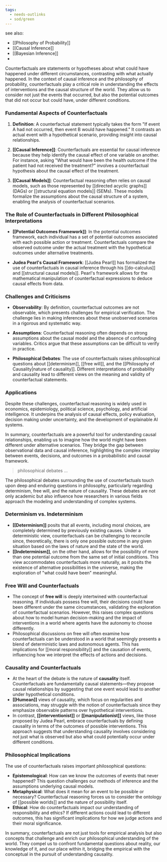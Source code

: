 ```yaml
---
tags:
  - needs-outlinks
  - sod/green
---
```


see also:
- [[Philosophy of Probability]]
- [[Causal Inference]]
- [[Bayesian Inference]]
- 

Counterfactuals are statements or hypotheses about what could have happened under different circumstances, contrasting with what actually happened. In the context of causal inference and the philosophy of probability, counterfactuals play a critical role in understanding the effects of interventions and the causal structure of the world. They allow us to consider not just the events that occurred, but also the potential outcomes that did not occur but could have, under different conditions.

### Fundamental Aspects of Counterfactuals

1. **Definition**: A counterfactual statement typically takes the form "If event A had not occurred, then event B would have happened." It contrasts an actual event with a hypothetical scenario, providing insight into causal relationships.

2. **[[Causal Inference]]**: Counterfactuals are essential for causal inference because they help identify the causal effect of one variable on another. For instance, asking "What would have been the health outcome if the patient had not received the treatment?" involves a counterfactual hypothesis about the causal effect of the treatment.

3. **[[Causal Models]]**: Counterfactual reasoning often relies on causal models, such as those represented by [[directed acyclic graphs]] (DAGs) or [[structural equation models]] (SEMs). These models formalize the assumptions about the causal structure of a system, enabling the analysis of counterfactual scenarios.

### The Role of Counterfactuals in Different Philosophical Interpretations

- **[[Potential Outcomes Framework]]**: In the potential outcomes framework, each individual has a set of potential outcomes associated with each possible action or treatment. Counterfactuals compare the observed outcome under the actual treatment with the hypothetical outcomes under alternative treatments.

- **Judea Pearl's Causal Framework**: [[Judea Pearl]] has formalized the use of counterfactuals in causal inference through his [[do-calculus]] and [[structural causal models]]. Pearl's framework allows for the mathematical manipulation of counterfactual expressions to deduce causal effects from data.

### Challenges and Criticisms

- **Observability**: By definition, counterfactual outcomes are not observable, which presents challenges for empirical verification. The challenge lies in making inferences about these unobserved scenarios in a rigorous and systematic way.

- **Assumptions**: Counterfactual reasoning often depends on strong assumptions about the causal model and the absence of confounding variables. Critics argue that these assumptions can be difficult to verify in practice.

- **Philosophical Debates**: The use of counterfactuals raises philosophical questions about [[determinism]], [[free will]], and the [[Philosophy of Causality|nature of causality]]. Different interpretations of probability and causality lead to different views on the meaning and validity of counterfactual statements.

### Applications

Despite these challenges, counterfactual reasoning is widely used in economics, epidemiology, political science, psychology, and artificial intelligence. It underpins the analysis of causal effects, policy evaluation, decision making under uncertainty, and the development of explainable AI systems.

In summary, counterfactuals are a powerful tool for understanding causal relationships, enabling us to imagine how the world might have been different under alternative scenarios. They bridge the gap between observational data and causal inference, highlighting the complex interplay between events, decisions, and outcomes in a probabilistic and causal framework.

>philosophical debates ...

The philosophical debates surrounding the use of counterfactuals touch upon deep and enduring questions in philosophy, particularly regarding determinism, free will, and the nature of causality. These debates are not only academic but also influence how researchers in various fields approach the modeling and understanding of complex systems.

### Determinism vs. Indeterminism

- **[[Determinism]]** posits that all events, including moral choices, are completely determined by previously existing causes. Under a deterministic view, counterfactuals can be challenging to reconcile since, theoretically, there is only one possible outcome in any given situation based on the laws of nature and the state of the world.
- **[[Indeterminism]]**, on the other hand, allows for the possibility of more than one potential outcome from the same set of initial conditions. This view accommodates counterfactuals more naturally, as it posits the existence of alternative possibilities in the universe, making the exploration of "what could have been" meaningful.

### Free Will and Counterfactuals

- The concept of **free will** is deeply intertwined with counterfactual reasoning. If individuals possess free will, their decisions could have been different under the same circumstances, validating the exploration of counterfactual scenarios. However, this raises complex questions about how to model human decision-making and the impact of interventions in a world where agents have the autonomy to choose differently.
- Philosophical discussions on free will often examine how counterfactuals can be understood in a world that seemingly presents a blend of deterministic laws and autonomous agents. This has implications for [[moral responsibility]] and the causation of events, influencing how we interpret the effects of actions and decisions.

### Causality and Counterfactuals

- At the heart of the debate is the nature of **causality** itself. Counterfactuals are fundamentally causal statements—they propose causal relationships by suggesting that one event would lead to another under hypothetical conditions.
- **[[Humean]]** views of causality, which focus on regularities and associations, may struggle with the notion of counterfactuals since they emphasize observable patterns over hypothetical interventions.
- In contrast, **[[interventionist]]** or **[[manipulationist]]** views, like those proposed by Judea Pearl, embrace counterfactuals by defining causality in terms of the outcomes of possible interventions. This approach suggests that understanding causality involves considering not just what is observed but also what could potentially occur under different conditions.

### Philosophical Implications

The use of counterfactuals raises important philosophical questions:
- **Epistemological**: How can we know the outcomes of events that never happened? This question challenges our methods of inference and the assumptions underlying causal models.
- **Metaphysical**: What does it mean for an event to be possible or necessary? Counterfactual reasoning forces us to consider the ontology of [[possible worlds]] and the nature of possibility itself.
- **Ethical**: How do counterfactuals impact our understanding of responsibility and ethics? If different actions could lead to different outcomes, this has significant implications for how we judge actions and their moral significance.

In summary, counterfactuals are not just tools for empirical analysis but also concepts that challenge and enrich our philosophical understanding of the world. They compel us to confront fundamental questions about reality, our knowledge of it, and our place within it, bridging the empirical with the conceptual in the pursuit of understanding causality.